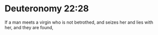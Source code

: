 # Deuteronomy 22:28

If a man meets a virgin who is not betrothed, and seizes her and lies with her, and they are found,
